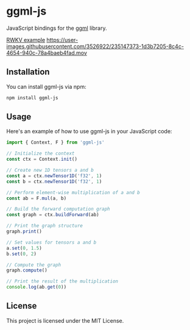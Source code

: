 # ggml-js

JavaScript bindings for the [ggml](https://github.com/ggerganov/ggml) library.

[RWKV example](https://github.com/cztomsik/ggml-js/blob/main/examples/rwkv.js)
https://user-images.githubusercontent.com/3526922/235147373-1d3b7205-8c4c-4654-940c-78a4baeb4fad.mov

## Installation

You can install ggml-js via npm:

```bash
npm install ggml-js
```

## Usage

Here's an example of how to use ggml-js in your JavaScript code:

```js
import { Context, F } from 'ggml-js'

// Initialize the context
const ctx = Context.init()

// Create new 1D tensors a and b
const a = ctx.newTensor1D('f32', 1)
const b = ctx.newTensor1D('f32', 1)

// Perform element-wise multiplication of a and b
const ab = F.mul(a, b)

// Build the forward computation graph
const graph = ctx.buildForward(ab)

// Print the graph structure
graph.print()

// Set values for tensors a and b
a.set(0, 1.5)
b.set(0, 2)

// Compute the graph
graph.compute()

// Print the result of the multiplication
console.log(ab.get(0))
```

## License

This project is licensed under the MIT License.
